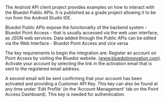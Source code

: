 The Android API client project provides examples on how to interact with the Bluedot Public APIs. It is published as a grade project allowing it to be run from the Android Studio IDE.

Bluedot Public APIs expose the functionality of the backend system - Bluedot Point Access - that is usually accessed via the web user interface, as JSON web services. Data added through the Public APIs can be edited via the Web Interface - Bluedot Point Access and vice versa

The key requirements to begin the integration are: Register an account on Point Access by visiting the Bluedot website. (www.bluedotinnovation.com). Activate your account by selecting the link in the activation email that is sent to the registered email address.

A second email will be sent confirming that your account has been activated and providing a Customer API Key. This key can also be found at any time under 'Edit Profile' (in the 'Account Management' tab on the Point Access Dashboard). This key is needed for authentication.
